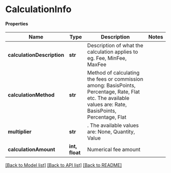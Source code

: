 # CalculationInfo

#### Properties
Name | Type | Description | Notes
------------ | ------------- | ------------- | -------------
**calculationDescription** | **str** | Description of what the calculation applies to eg. Fee, MinFee, MaxFee | 
**calculationMethod** | **str** | Method of calculating the fees or commission among: BasisPoints, Percentage, Rate, Flat etc. The available values are: Rate, BasisPoints, Percentage, Flat | 
**multiplier** | **str** | . The available values are: None, Quantity, Value | 
**calculationAmount** | **int, float** | Numerical fee amount | 

[[Back to Model list]](../README.md#documentation-for-models) [[Back to API list]](../README.md#documentation-for-api-endpoints) [[Back to README]](../README.md)

